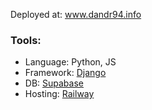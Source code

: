 Deployed at: www.dandr94.info


### Tools:
 - Language: Python, JS
 - Framework: [Django](https://www.djangoproject.com/)
 - DB: [Supabase](https://www.supabase.com)
 - Hosting: [Railway](https://www.railway.app)
